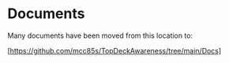 # Documents

Many documents have been moved from this location to:

[https://github.com/mcc85s/TopDeckAwareness/tree/main/Docs]
